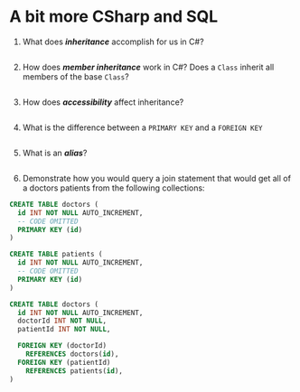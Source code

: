 # A bit more CSharp and SQL

1. What does ***inheritance*** accomplish for us in C#?
<!-- enter you answer in the space below -->
```

```

2. How does ***member inheritance*** work in C#? Does a `Class` inherit all members of the base `Class`?
<!-- enter you answer in the space below -->
```

```

3. How does ***accessibility*** affect inheritance?
<!-- enter you answer in the space below -->
```

```

4. What is the difference between a `PRIMARY KEY` and a `FOREIGN KEY`
<!-- enter you answer in the space below -->
```

```

5. What is an ***alias***?
<!-- enter you answer in the space below -->
```

```

6. Demonstrate how you would query a join statement that would get all of a doctors patients from the following collections:

```SQL
CREATE TABLE doctors (
  id INT NOT NULL AUTO_INCREMENT,
  -- CODE OMITTED
  PRIMARY KEY (id)
)

CREATE TABLE patients (
  id INT NOT NULL AUTO_INCREMENT,
  -- CODE OMITTED
  PRIMARY KEY (id)
)

CREATE TABLE doctors (
  id INT NOT NULL AUTO_INCREMENT,
  doctorId INT NOT NULL,
  patientId INT NOT NULL,

  FOREIGN KEY (doctorId)
    REFERENCES doctors(id),
  FOREIGN KEY (patientId)
    REFERENCES patients(id),
)

```

<!-- enter you answer in the space below -->
```

```